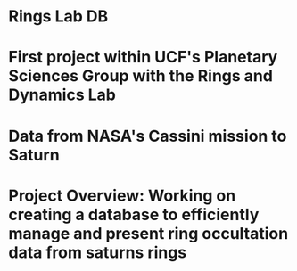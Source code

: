 # Rings Lab DB
# First project within UCF's Planetary Sciences Group with the Rings and Dynamics Lab
# Data from NASA's Cassini mission to Saturn
# Project Overview: Working on creating a database to efficiently manage and present ring occultation data from saturns rings
